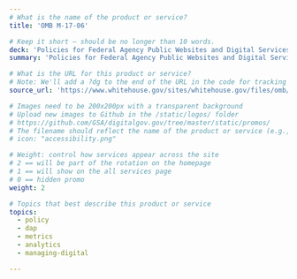 ```yaml
---
# What is the name of the product or service?
title: 'OMB M-17-06'

# Keep it short — should be no longer than 10 words.
deck: 'Policies for Federal Agency Public Websites and Digital Services'
summary: 'Policies for Federal Agency Public Websites and Digital Services'

# What is the URL for this product or service?
# Note: We'll add a ?dg to the end of the URL in the code for tracking purposes
source_url: 'https://www.whitehouse.gov/sites/whitehouse.gov/files/omb/memoranda/2017/m-17-06.pdf'

# Images need to be 200x200px with a transparent background
# Upload new images to Github in the /static/logos/ folder
# https://github.com/GSA/digitalgov.gov/tree/master/static/promos/
# The filename should reflect the name of the product or service (e.g., challenge-gov.png)
# icon: "accessibility.png"

# Weight: control how services appear across the site
# 2 == will be part of the rotation on the homepage
# 1 == will show on the all services page
# 0 == hidden promo
weight: 2

# Topics that best describe this product or service
topics:
  - policy
  - dap
  - metrics
  - analytics
  - managing-digital

---
```

